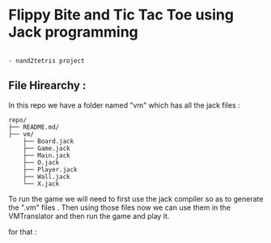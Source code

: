 # Flippy Bite and Tic Tac Toe using Jack programming 

                                                                             - nand2tetris project

## File Hirearchy :
In this repo we have a folder named "vm" which has all the jack files :

    repo/
    ├── README.md/           
    ├── vm/     
        ├── Board.jack
        ├── Game.jack
        ├── Main.jack
        ├── O.jack
        ├── Player.jack
        ├── Wall.jack
        └── X.jack


To run the game we will need to first use the jack compiler so as to generate the ".vm" files . Then using those files
now we can use them in the VMTranslator and then run the game and play it.

for that :

